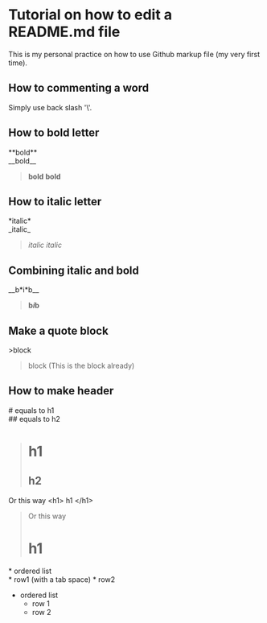# Tutorial on how to edit a README.md file
This is my personal practice on how to use Github markup file (my very first time).
## How to commenting a word
Simply use back slash '\\'.
## How to bold letter
\*\*bold\*\* <br/>
\_\_bold\_\_
>**bold**
>__bold__
## How to italic letter
\*italic\* <br/>
\_italic\_
>*italic*
>_italic_
## Combining italic and bold
\_\_b\*i\*b\_\_ 
>__b*i*b__
## Make a quote block
\>block
>block (This is the block already)
## How to make header
\# equals to h1 <br/>
\#\# equals to h2
> # h1
> ## h2
Or this way \<h1\> h1 \<\/h1\>
>Or this way <h1> h1 </h1>


\* ordered list  </br>
  \*  row1 (with a tab space)
  \* row2
* ordered list
  * row 1 
  * row 2 
